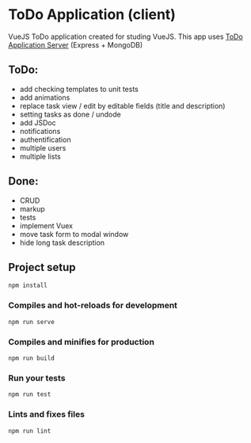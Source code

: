# ToDo Application (client)

VueJS ToDo application created for studing VueJS.
This app uses [ToDo Application Server](https://github.com/ArtemGrachov/todo-node) (Express + MongoDB)

## ToDo:
* add checking templates to unit tests
* add animations
* replace task view / edit by editable fields (title and description)
* setting tasks as done / undode
* add JSDoc
* notifications
* authentification
* multiple users
* multiple lists

## Done:
* CRUD
* markup
* tests
* implement Vuex
* move task form to modal window
* hide long task description

## Project setup
```
npm install
```

### Compiles and hot-reloads for development
```
npm run serve
```

### Compiles and minifies for production
```
npm run build
```

### Run your tests
```
npm run test
```

### Lints and fixes files
```
npm run lint
```
